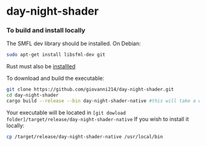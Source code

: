# day-night-shader

### To build and install locally
The SMFL dev library should be installed. On Debian:
```bash
sudo apt-get install libsfml-dev git
```

Rust must also be [installled](https://www.rust-lang.org/tools/install)

To download and build the executable:
```bash
git clone https://github.com/giovanni214/day-night-shader.git
cd day-night-shader
cargo build --release --bin day-night-shader-native #this will take a while
```

Your executable will be located in `[git dowload folder]/target/release/day-night-shader-native`
If you wish to install it locally:
```bash
cp /target/release/day-night-shader-native /usr/local/bin
```
